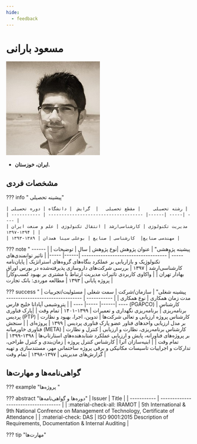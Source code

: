 ```yaml
---
hide:
  - feedback
---
```

# مسعود بارانی

![مسعود بارانی | Masoud Barani](image/Masoud-Barani.jpg)

* **ایران، خوزستان.**
## مشخصات فردی

??? info " پیشینه تحصیلی"

    | رشته تحصیلی     | مقطع تحصیلی   |  گرایش  | دانشگاه | دوره تحصیلی |
    | ----------- | ------------------------------------ |------| -----| ---- |
    | مدیریت تکنولوژی | کارشناسی‌ارشد | انتقال تکنولوژی | علم و صنعت ایران | ۱۳۹۴-۱۳۹۷ |
    | مهندسی صنایع|  کارشناسی | صنایع | بوعلی سینا همدان | ۱۳۸۹-۱۳۹۳ |


??? note " پیشینه پژوهشی"
       | عنوان پژوهش     |نوع پژوهش   |  سال  | توضیحات |
    | ----------- | ------------------------------------ |------| -----|
    | تاثیر توانمندی‌های تکنولوژیک و بازاریابی بر عملکرد بنگاه‌های گروه‌های استراتژیک | پایان‌نامه کارشناسی‌ارشد | ۱۳۹۷ | بررسی شرکت‌های داروسازی پذیرفته‌شده در بورس اوراق بهادار تهران  |
    | واکاوی کاربردی تاثیرات مدیریت ارتباط با مشتری بر بهبود کسب‌وکار|  پروژه پایانی | ۱۳۹۳ | مطالعه موردی: بانک تجارت |

??? success " پیشینه شغلی"
    | سازمان/شرکت      | سمت شغلی   |  مسئولیت/تجربیات  | مدت زمان همکاری | نوع همکاری |
    | ----------- | ------------------------------------ |------| -----| ---- |
    | پتروشیمی آپادانا خلیج فارس (PGAPCO) | کارشناس برنامه‌ریزی | برنامه‌ریزی نگهداری و تعمیرات | ۱۳۹۹-۱۴۰۱ | تمام وقت |
    |پارک فناوری پردیس (PTP) |  کارشناس پروژه ارزیابی و تعالی شرکت‌ها | تدوین، اجرا، بهبود و نظارت بر مدل ارزیابی واحدهای فناور عضو پارک فناوری پردیس | ۱۳۹۹ | پروژه‌ای |
    | سنجش فناوری خاورمیانه (META) | کارشناس برنامه‌ریزی، نظارت و ارزیابی | کنترل و نظارت بر پروژه‌های فناورانه، پایش و ارزیابی عملکرد شتابدهنده‌های استارتاپ‌ها | ۱۳۹۸-۱۳۹۹ | تمام وقت |
    | ابنیه‌سازان آترا |  کارشناس کنترل پروژه | زمان‌بندی و کنترل طراحی، تدارکات و اجراییات تاسیسات مکانیکی و برقی پروژه ساختمانی مهر، مستندسازی و تهیه گزارش‌های مدیریتی | ۱۳۹۷-۱۳۹۸ | تمام وقت |

## گواهی‌نامه‌ها و مهارت‌ها

??? example "پروژه‌ها "




??? abstract "دوره‌ها و گواهی‌نامه‌ها"
    | Issuer      | Title                        |
    | ----------- | ------------------------------------ |
    |   :material-check-all:   IRAMOT  |      5th International & 9th National Confrence on Management of Technology, Certificate of Attendance  |
    |   :material-check:   DAS   |  ISO 9001:2015 Description of Requirements, Documentation & Internal Auditing |

??? tip "مهارت‌ها"

